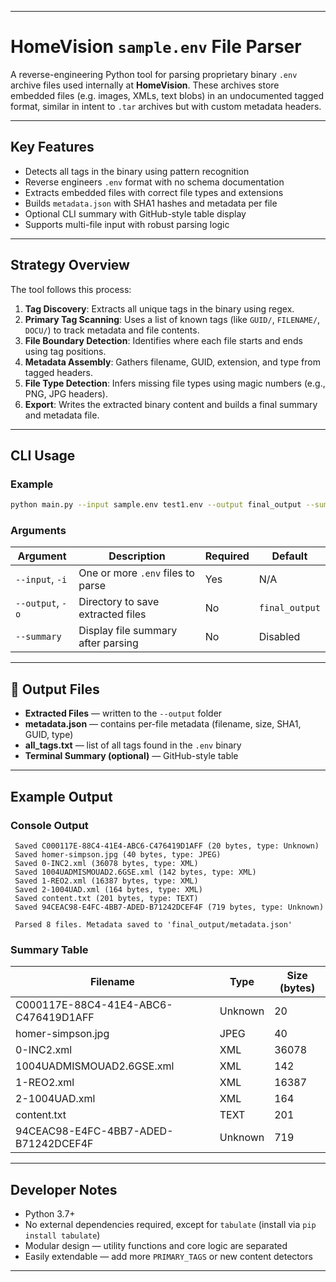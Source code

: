 
---

# HomeVision `sample.env` File Parser

A reverse-engineering Python tool for parsing proprietary binary `.env` archive files used internally at **HomeVision**. These archives store embedded files (e.g. images, XMLs, text blobs) in an undocumented tagged format, similar in intent to `.tar` archives but with custom metadata headers.

---

## Key Features

* Detects all tags in the binary using pattern recognition
*  Reverse engineers `.env` format with no schema documentation
* Extracts embedded files with correct file types and extensions
* Builds `metadata.json` with SHA1 hashes and metadata per file
* Optional CLI summary with GitHub-style table display
* Supports multi-file input with robust parsing logic

---

## Strategy Overview

The tool follows this process:

1. **Tag Discovery**: Extracts all unique tags in the binary using regex.
2. **Primary Tag Scanning**: Uses a list of known tags (like `GUID/`, `FILENAME/`, `DOCU/`) to track metadata and file contents.
3. **File Boundary Detection**: Identifies where each file starts and ends using tag positions.
4. **Metadata Assembly**: Gathers filename, GUID, extension, and type from tagged headers.
5. **File Type Detection**: Infers missing file types using magic numbers (e.g., PNG, JPG headers).
6. **Export**: Writes the extracted binary content and builds a final summary and metadata file.

---

## CLI Usage

### Example

```bash
python main.py --input sample.env test1.env --output final_output --summary
```

### Arguments

| Argument         | Description                        | Required | Default        |
| ---------------- | ---------------------------------- | ---- | -------------- |
| `--input`, `-i`  | One or more `.env` files to parse  | Yes  | N/A            |
| `--output`, `-o` | Directory to save extracted files  |  No  | `final_output` |
| `--summary`      | Display file summary after parsing |  No  | Disabled       |

---

## 📁 Output Files

*  **Extracted Files** — written to the `--output` folder
* **metadata.json** — contains per-file metadata (filename, size, SHA1, GUID, type)
* **all\_tags.txt** — list of all tags found in the `.env` binary
* **Terminal Summary (optional)** — GitHub-style table

---

##  Example Output

### Console Output

```text
 Saved C000117E-88C4-41E4-ABC6-C476419D1AFF (20 bytes, type: Unknown)
 Saved homer-simpson.jpg (40 bytes, type: JPEG)
 Saved 0-INC2.xml (36078 bytes, type: XML)
 Saved 1004UADMISMOUAD2.6GSE.xml (142 bytes, type: XML)
 Saved 1-REO2.xml (16387 bytes, type: XML)
 Saved 2-1004UAD.xml (164 bytes, type: XML)
 Saved content.txt (201 bytes, type: TEXT)
 Saved 94CEAC98-E4FC-4BB7-ADED-B71242DCEF4F (719 bytes, type: Unknown)

 Parsed 8 files. Metadata saved to 'final_output/metadata.json'
```

### Summary Table

| Filename                             | Type    | Size (bytes) |
| ------------------------------------ | ------- | ------------ |
| C000117E-88C4-41E4-ABC6-C476419D1AFF | Unknown | 20           |
| homer-simpson.jpg                    | JPEG    | 40           |
| 0-INC2.xml                           | XML     | 36078        |
| 1004UADMISMOUAD2.6GSE.xml            | XML     | 142          |
| 1-REO2.xml                           | XML     | 16387        |
| 2-1004UAD.xml                        | XML     | 164          |
| content.txt                          | TEXT    | 201          |
| 94CEAC98-E4FC-4BB7-ADED-B71242DCEF4F | Unknown | 719          |

---

## Developer Notes

*  Python 3.7+
* No external dependencies required, except for `tabulate` (install via `pip install tabulate`)
*  Modular design — utility functions and core logic are separated
* Easily extendable — add more `PRIMARY_TAGS` or new content detectors

---


